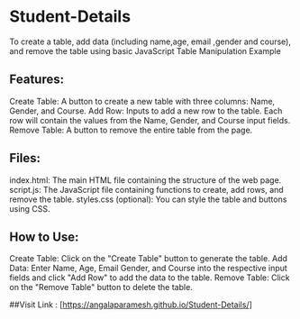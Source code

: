 # Student-Details

To create a table, add data (including name,age, email ,gender and course), and remove the table using basic JavaScript
Table Manipulation Example

## Features:

Create Table: A button to create a new table with three columns: Name, Gender, and Course.
Add Row: Inputs to add a new row to the table. Each row will contain the values from the Name, Gender, and Course input fields.
Remove Table: A button to remove the entire table from the page.

## Files:
index.html: The main HTML file containing the structure of the web page.
script.js: The JavaScript file containing functions to create, add rows, and remove the table.
styles.css (optional): You can style the table and buttons using CSS.

## How to Use:
Create Table: Click on the "Create Table" button to generate the table.
Add Data: Enter Name, Age, Email Gender, and Course into the respective input fields and click "Add Row" to add the data to the table.
Remove Table: Click on the "Remove Table" button to delete the table.

##Visit Link : [https://angalaparamesh.github.io/Student-Details/]
